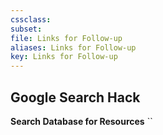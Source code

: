 ```yaml
---
cssclass:
subset:
file: Links for Follow-up
aliases: Links for Follow-up
key: Links for Follow-up
---
```



## Google Search Hack

**Search Database for Resources**
	``